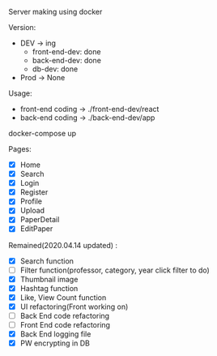 <!-- @format -->

Server making using docker

Version:

- DEV -> ing
  - front-end-dev: done
  - back-end-dev: done
  - db-dev: done
- Prod -> None

Usage:

- front-end coding -> ./front-end-dev/react
- back-end coding -> ./back-end-dev/app

docker-compose up

Pages:

- [x] Home
- [x] Search
- [x] Login
- [x] Register
- [x] Profile
- [x] Upload
- [x] PaperDetail
- [x] EditPaper

Remained(2020.04.14 updated) :
- [x] Search function
- [ ] Filter function(professor, category, year click filter to do)
- [x] Thumbnail image
- [x] Hashtag function
- [x] Like, View Count function
- [x] UI refactoring(Front working on)
- [ ] Back End code refactoring
- [ ] Front End code refactoring
- [x] Back End logging file
- [x] PW encrypting in DB
